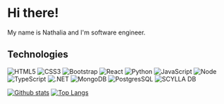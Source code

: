 # Hi there!
My name is Nathalia and I'm software engineer.

## Technologies
![HTML5](https://img.shields.io/badge/-HTML5-E34F26?style=flat-square&logo=html5&logoColor=white) ![CSS3](https://img.shields.io/badge/-CSS3-1572B6?style=flat-square&logo=css3)  ![Bootstrap](https://img.shields.io/badge/-Bootstrap-563D7C?style=flat-square&logo=bootstrap) ![React](https://img.shields.io/badge/-ReactJs-black?style=flat-square&logo=react) ![Python](https://img.shields.io/badge/-Python-black?style=flat-square&logo=python) ![JavaScript](https://img.shields.io/badge/-JavaScript-black?style=flat-square&logo=javascript) ![Node](https://img.shields.io/badge/-NodeJS-green?style=flat-square&logo=node.js&logoColor=white) ![TypeScript](https://img.shields.io/badge/-TypeScript-black?style=flat-square&logo=typescript) ![.NET](https://img.shields.io/badge/-.NET-purple?style=flat-square&logo=.net&logoColor=white) ![MongoDB](https://img.shields.io/badge/-MongoDB-white?style=flat-square&logo=mongodb) ![PostgresSQL](https://img.shields.io/badge/-PostgreSQL-informational?style=flat-square&logo=PostgreSQL) ![SCYLLA DB](https://img.shields.io/badge/-ScyllaDB-blue?style=flat-square&logo=scylladb) 

  <a href="#">![Github stats](https://github-readme-stats.vercel.app/api?username=nathaliaspinula&theme=blueberry&count_private=true&hide_border=true&line_height=20)</a>
  <a href="#">![Top Langs](https://github-readme-stats.vercel.app/api/top-langs/?username=nathaliaspinula&layout=compact&theme=blueberry&count_private=true&hide_border=true)</a>
